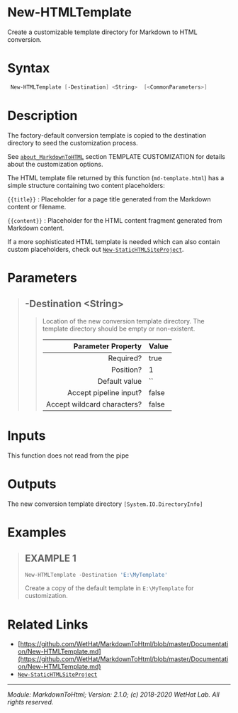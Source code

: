 ﻿# New-HTMLTemplate

Create a customizable template directory for Markdown to HTML conversion.

# Syntax
```PowerShell
 New-HTMLTemplate [-Destination] <String>  [<CommonParameters>] 
```


# Description


The factory-default conversion template is copied to the destination directory
to seed the customization process.

See [`about_MarkdownToHTML`](about_MarkdownToHTML.md) section TEMPLATE CUSTOMIZATION for details about the
customization options.

The HTML template file returned by this function (`md-template.html`) has a
simple structure containing two content placeholders:

`{{title}}`
:   Placeholder for a page title generated from the Markdown content or filename.

`{{content}}`
:   Placeholder for the HTML content fragment generated from Markdown content.

If a more sophisticated HTML template is needed which can also contain custom
placeholders, check out [`New-StaticHTMLSiteProject`](New-StaticHTMLSiteProject.md).





# Parameters

<blockquote>



## -Destination \<String\>

<blockquote>

Location of the new conversion template directory. The template directory
should be empty or non-existent.

Parameter Property         | Value
--------------------------:|:----------
Required?                  | true
Position?                  | 1
Default value              | ``
Accept pipeline input?     | false
Accept wildcard characters?| false

</blockquote>


</blockquote>


# Inputs
This function does not read from the pipe


# Outputs
The new conversion template directory `[System.IO.DirectoryInfo]`

# Examples

<blockquote>


## EXAMPLE 1

```PowerShell
New-HTMLTemplate -Destination 'E:\MyTemplate'
```


Create a copy of the default template in `E:\MyTemplate` for customization.













</blockquote>

# Related Links

* [https://github.com/WetHat/MarkdownToHtml/blob/master/Documentation/New-HTMLTemplate.md](https://github.com/WetHat/MarkdownToHtml/blob/master/Documentation/New-HTMLTemplate.md) 
* [`New-StaticHTMLSiteProject`](New-StaticHTMLSiteProject.md)

---

<cite>Module: MarkdownToHtml; Version: 2.1.0; (c) 2018-2020 WetHat Lab. All rights reserved.</cite>
